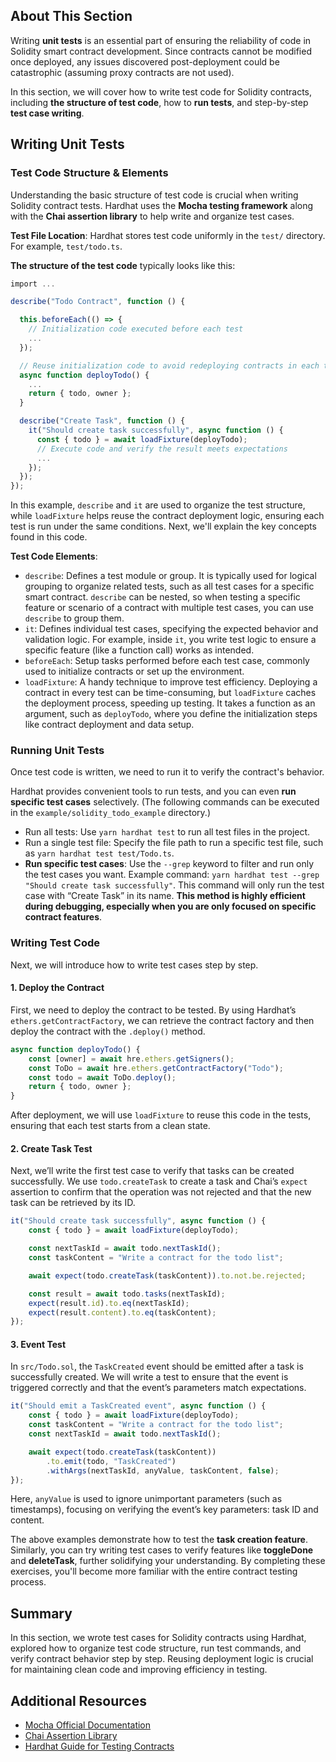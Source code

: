 ## About This Section

Writing **unit tests** is an essential part of ensuring the reliability of code in Solidity smart contract development. Since contracts cannot be modified once deployed, any issues discovered post-deployment could be catastrophic (assuming proxy contracts are not used).

In this section, we will cover how to write test code for Solidity contracts, including **the structure of test code**, how to **run tests**, and step-by-step **test case writing**.

## Writing Unit Tests

### Test Code Structure & Elements

Understanding the basic structure of test code is crucial when writing Solidity contract tests. Hardhat uses the **Mocha testing framework** along with the **Chai assertion library** to help write and organize test cases.

**Test File Location**:
Hardhat stores test code uniformly in the `test/` directory. For example, `test/todo.ts`.

**The structure of the test code** typically looks like this:

```typescript
import ...

describe("Todo Contract", function () {

  this.beforeEach(() => {
    // Initialization code executed before each test
    ...
  });

  // Reuse initialization code to avoid redeploying contracts in each test
  async function deployTodo() {
    ...
    return { todo, owner };
  }

  describe("Create Task", function () {
    it("Should create task successfully", async function () {
      const { todo } = await loadFixture(deployTodo);
      // Execute code and verify the result meets expectations
      ...
    });
  });
});
```

In this example, `describe` and `it` are used to organize the test structure, while `loadFixture` helps reuse the contract deployment logic, ensuring each test is run under the same conditions. Next, we'll explain the key concepts found in this code.

**Test Code Elements**:

- `describe`: Defines a test module or group. It is typically used for logical grouping to organize related tests, such as all test cases for a specific smart contract. `describe` can be nested, so when testing a specific feature or scenario of a contract with multiple test cases, you can use `describe` to group them.
- `it`: Defines individual test cases, specifying the expected behavior and validation logic. For example, inside `it`, you write test logic to ensure a specific feature (like a function call) works as intended.
- `beforeEach`: Setup tasks performed before each test case, commonly used to initialize contracts or set up the environment.
- `loadFixture`: A handy technique to improve test efficiency. Deploying a contract in every test can be time-consuming, but `loadFixture` caches the deployment process, speeding up testing. It takes a function as an argument, such as `deployTodo`, where you define the initialization steps like contract deployment and data setup.

### Running Unit Tests

Once test code is written, we need to run it to verify the contract's behavior.

Hardhat provides convenient tools to run tests, and you can even **run specific test cases** selectively. (The following commands can be executed in the `example/solidity_todo_example` directory.)

- Run all tests: Use `yarn hardhat test` to run all test files in the project.
- Run a single test file: Specify the file path to run a specific test file, such as `yarn hardhat test test/Todo.ts`.
- **Run specific test cases**: Use the `--grep` keyword to filter and run only the test cases you want. Example command: `yarn hardhat test --grep "Should create task successfully"`. This command will only run the test case with “Create Task” in its name. **This method is highly efficient during debugging, especially when you are only focused on specific contract features**.

### Writing Test Code

Next, we will introduce how to write test cases step by step.

#### 1. Deploy the Contract

First, we need to deploy the contract to be tested. By using Hardhat’s `ethers.getContractFactory`, we can retrieve the contract factory and then deploy the contract with the `.deploy()` method.

```typescript
async function deployTodo() {
	const [owner] = await hre.ethers.getSigners();
	const ToDo = await hre.ethers.getContractFactory("Todo");
	const todo = await ToDo.deploy();
	return { todo, owner };
}
```

After deployment, we will use `loadFixture` to reuse this code in the tests, ensuring that each test starts from a clean state.

#### 2. Create Task Test

Next, we’ll write the first test case to verify that tasks can be created successfully. We use `todo.createTask` to create a task and Chai’s `expect` assertion to confirm that the operation was not rejected and that the new task can be retrieved by its ID.

```typescript
it("Should create task successfully", async function () {
	const { todo } = await loadFixture(deployTodo);

	const nextTaskId = await todo.nextTaskId();
	const taskContent = "Write a contract for the todo list";

	await expect(todo.createTask(taskContent)).to.not.be.rejected;

	const result = await todo.tasks(nextTaskId);
	expect(result.id).to.eq(nextTaskId);
	expect(result.content).to.eq(taskContent);
});
```

#### 3. Event Test

In `src/Todo.sol`, the `TaskCreated` event should be emitted after a task is successfully created. We will write a test to ensure that the event is triggered correctly and that the event’s parameters match expectations.

```typescript
it("Should emit a TaskCreated event", async function () {
	const { todo } = await loadFixture(deployTodo);
	const taskContent = "Write a contract for the todo list";
	const nextTaskId = await todo.nextTaskId();

	await expect(todo.createTask(taskContent))
		.to.emit(todo, "TaskCreated")
		.withArgs(nextTaskId, anyValue, taskContent, false);
});
```

Here, `anyValue` is used to ignore unimportant parameters (such as timestamps), focusing on verifying the event’s key parameters: task ID and content.

The above examples demonstrate how to test the **task creation feature**. Similarly, you can try writing test cases to verify features like **toggleDone** and **deleteTask**, further solidifying your understanding. By completing these exercises, you'll become more familiar with the entire contract testing process.

## Summary

In this section, we wrote test cases for Solidity contracts using Hardhat, explored how to organize test code structure, run test commands, and verify contract behavior step by step. Reusing deployment logic is crucial for maintaining clean code and improving efficiency in testing.

## Additional Resources

- [Mocha Official Documentation](https://mochajs.org/)
- [Chai Assertion Library](https://www.chaijs.com/)
- [Hardhat Guide for Testing Contracts](https://hardhat.org/hardhat-runner/docs/guides/test-contracts)
